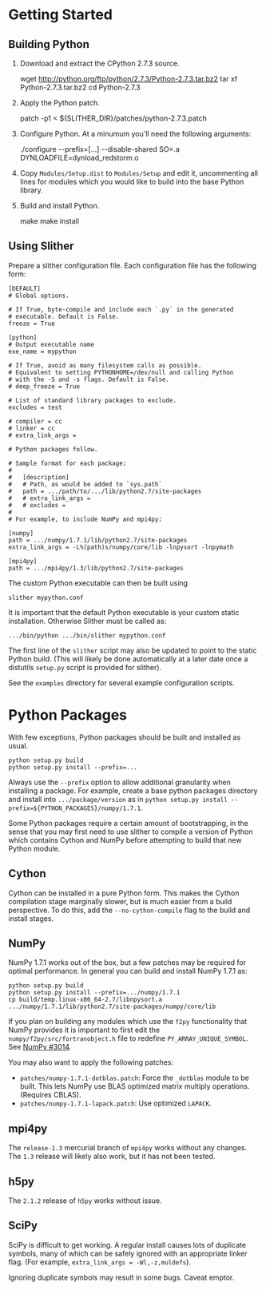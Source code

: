 Getting Started
===============

Building Python
---------------

1. Download and extract the CPython 2.7.3 source.

    wget http://python.org/ftp/python/2.7.3/Python-2.7.3.tar.bz2
    tar xf Python-2.7.3.tar.bz2
    cd Python-2.7.3

2. Apply the Python patch.

    patch -p1 < ${SLITHER_DIR}/patches/python-2.7.3.patch

3. Configure Python. At a minumum you'll need the following arguments:

    ./configure --prefix=[...] --disable-shared SO=.a DYNLOADFILE=dynload_redstorm.o

4. Copy `Modules/Setup.dist` to `Modules/Setup` and edit it, uncommenting
   all lines for modules which you would like to build into the base
   Python library.

5. Build and install Python.

    make
    make install


Using Slither
-------------

Prepare a slither configuration file. Each configuration file has the
following form:

    [DEFAULT]
    # Global options.

    # If True, byte-compile and include each `.py` in the generated
    # executable. Default is False.
    freeze = True

    [python]
    # Output executable name
    exe_name = mypython

    # If True, avoid as many filesystem calls as possible.
    # Equivalent to setting PYTHONHOME=/dev/null and calling Python
    # with the -S and -s flags. Default is False.
    # deep_freeze = True

    # List of standard library packages to exclude.
    excludes = test

    # compiler = cc
    # linker = cc
    # extra_link_args =

    # Python packages follow.

    # Sample format for each package:
    #
    #   [description]
    #   # Path, as would be added to `sys.path`
    #   path = .../path/to/.../lib/python2.7/site-packages
    #   # extra_link_args =
    #   # excludes =
    #
    # For example, to include NumPy and mpi4py:

    [numpy]
    path = .../numpy/1.7.1/lib/python2.7/site-packages
    extra_link_args = -L%(path)s/numpy/core/lib -lnpysort -lnpymath

    [mpi4py]
    path = .../mpi4py/1.3/lib/python2.7/site-packages


The custom Python executable can then be built using

    slither mypython.conf

It is important that the default Python executable is your custom
static installation. Otherwise Slither must be called as:

    .../bin/python .../bin/slither mypython.conf

The first line of the `slither` script may also be updated to point to
the static Python build.  (This will likely be done automatically
at a later date once a distutils `setup.py` script is provided for
slither).

See the `examples` directory for several example configuration
scripts.


Python Packages
===============

With few exceptions, Python packages should be built and installed as
usual.

    python setup.py build
    python setup.py install --prefix=...

Always use the `--prefix` option to allow additional granularity
when installing a package. For example, create a base python packages
directory and install into `.../package/version` as in
`python setup.py install --prefix=${PYTHON_PACKAGES}/numpy/1.7.1`.

Some Python packages require a certain amount of bootstrapping, in the
sense that you may first need to use slither to compile a version of
Python which contains Cython and NumPy before attempting to build that
new Python module.


Cython
------

Cython can be installed in a pure Python form. This makes the Cython
compilation stage marginally slower, but is much easier from a build
perspective.  To do this, add the `--no-cython-compile` flag to the
build and install stages.

NumPy
-----

NumPy 1.7.1 works out of the box, but a few patches may be required
for optimal performance.  In general you can build and install NumPy
1.7.1 as:

    python setup.py build
    python setup.py install --prefix=.../numpy/1.7.1
    cp build/temp.linux-x86_64-2.7/libnpysort.a .../numpy/1.7.1/lib/python2.7/site-packages/numpy/core/lib

If you plan on building any modules which use the `f2py` functionality
that NumPy provides it is important to first edit the
`numpy/f2py/src/fortranobject.h` file to redefine
`PY_ARRAY_UNIQUE_SYMBOL`.  See [NumPy #3014](https://github.com/numpy/numpy/pull/3014).

You may also want to apply the following patches:

* `patches/numpy-1.7.1-dotblas.patch`: Force the `_dotblas` module
  to be built. This lets NumPy use BLAS optimized matrix multiply
  operations. (Requires CBLAS).
* `patches/numpy-1.7.1-lapack.patch`: Use optimized `LAPACK`.

mpi4py
------

The `release-1.3` mercurial branch of `mpi4py` works without any
changes.  The `1.3` release will likely also work, but it has not
been tested.

h5py
----

The `2.1.2` release of `h5py` works without issue.

SciPy
-----

SciPy is difficult to get working. A regular install causes lots of
duplicate symbols, many of which can be safely ignored with an
appropriate linker flag.  (For example, `extra_link_args =
-Wl,-z,muldefs`).

Ignoring duplicate symbols may result in some bugs. Caveat emptor.
